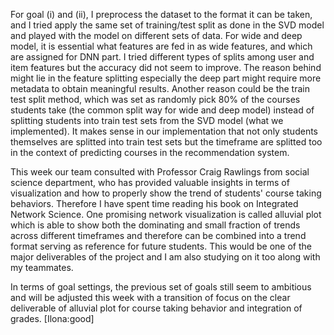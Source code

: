 For goal (i) and (ii), I preprocess the dataset to the format it can be taken, and I tried apply the same set of training/test split as done in the SVD model and played with the model on different sets of data. For wide and deep model, it is essential what features are fed in as wide features, and which are assigned for DNN part. I tried different types of splits among user and item features but the accuracy did not seem to improve. The reason behind might lie in the feature splitting especially the deep part might require more metadata to obtain meaningful results. Another reason could be the train test split method, which was set as randomly pick 80% of the courses students take (the common split way for wide and deep model) instead of splitting students into train test sets from the SVD model (what we implemented). It makes sense in our implementation that not only students themselves are splitted into train test sets but the timeframe are splitted too in the context of predicting courses in the recommendation system.

This week our team consulted with Professor Craig Rawlings from social science department, who has provided valuable insights in terms of visualization and how to properly show the trend of students' course taking behaviors. Therefore I have spent time reading his book on Integrated Network Science. One promising network visualization is called alluvial plot which is able to show both the dominating and small fraction of trends across different timeframes and therefore can be combined into a trend format serving as reference for future students. This would be one of the major deliverables of the project and I am also studying on it too along with my teammates. 

In terms of goal settings, the previous set of goals still seem to ambitious and will be adjusted this week with a transition of focus on the clear deliverable of alluvial plot for course taking behavior and integration of grades.
[Ilona:good]
